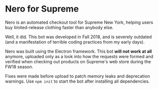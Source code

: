 # Nero for Supreme
Nero is an automated checkout tool for Supreme New York, helping users buy limited-release clothing faster than anybody else.

Well, it did. This bot was developed in Fall 2018, and is severely outdated (and a manifestation of terrible coding practices from my early days).

Nero was built using the Electron framework. This bot **will not work at all** anymore, uploaded only as a look into how the requests were formed and verified when checking out products on Supreme's web store during the FW18 season.

Fixes were made before upload to patch memory leaks and deprecation warnings. Use `npm init` to start the bot after installing all dependencies.
